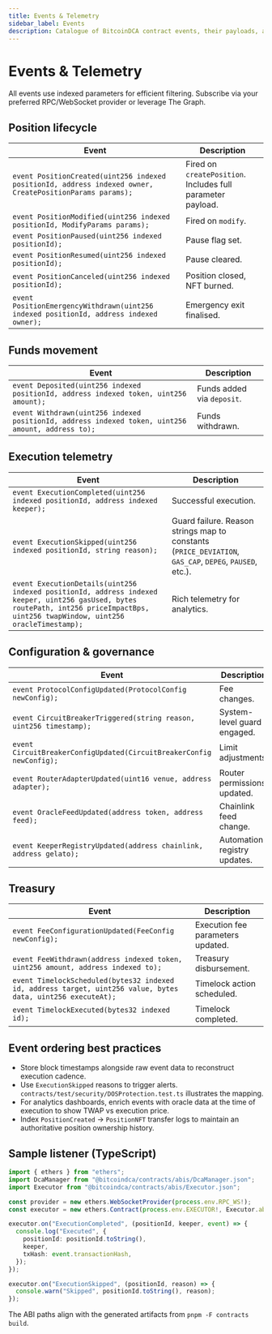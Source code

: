 ```yaml
---
title: Events & Telemetry
sidebar_label: Events
description: Catalogue of BitcoinDCA contract events, their payloads, and usage in analytics pipelines.
---
```


# Events & Telemetry

All events use indexed parameters for efficient filtering. Subscribe via your preferred RPC/WebSocket provider or leverage The Graph.

## Position lifecycle

| Event | Description |
| --- | --- |
| `event PositionCreated(uint256 indexed positionId, address indexed owner, CreatePositionParams params);` | Fired on `createPosition`. Includes full parameter payload. |
| `event PositionModified(uint256 indexed positionId, ModifyParams params);` | Fired on `modify`. |
| `event PositionPaused(uint256 indexed positionId);` | Pause flag set. |
| `event PositionResumed(uint256 indexed positionId);` | Pause cleared. |
| `event PositionCanceled(uint256 indexed positionId);` | Position closed, NFT burned. |
| `event PositionEmergencyWithdrawn(uint256 indexed positionId, address indexed owner);` | Emergency exit finalised. |

## Funds movement

| Event | Description |
| --- | --- |
| `event Deposited(uint256 indexed positionId, address indexed token, uint256 amount);` | Funds added via `deposit`. |
| `event Withdrawn(uint256 indexed positionId, address indexed token, uint256 amount, address to);` | Funds withdrawn. |

## Execution telemetry

| Event | Description |
| --- | --- |
| `event ExecutionCompleted(uint256 indexed positionId, address indexed keeper);` | Successful execution. |
| `event ExecutionSkipped(uint256 indexed positionId, string reason);` | Guard failure. Reason strings map to constants (`PRICE_DEVIATION`, `GAS_CAP`, `DEPEG`, `PAUSED`, etc.). |
| `event ExecutionDetails(uint256 indexed positionId, address indexed keeper, uint256 gasUsed, bytes routePath, int256 priceImpactBps, uint256 twapWindow, uint256 oracleTimestamp);` | Rich telemetry for analytics. |

## Configuration & governance

| Event | Description |
| --- | --- |
| `event ProtocolConfigUpdated(ProtocolConfig newConfig);` | Fee changes. |
| `event CircuitBreakerTriggered(string reason, uint256 timestamp);` | System-level guard engaged. |
| `event CircuitBreakerConfigUpdated(CircuitBreakerConfig newConfig);` | Limit adjustments. |
| `event RouterAdapterUpdated(uint16 venue, address adapter);` | Router permissions updated. |
| `event OracleFeedUpdated(address token, address feed);` | Chainlink feed change. |
| `event KeeperRegistryUpdated(address chainlink, address gelato);` | Automation registry updates. |

## Treasury

| Event | Description |
| --- | --- |
| `event FeeConfigurationUpdated(FeeConfig newConfig);` | Execution fee parameters updated. |
| `event FeeWithdrawn(address indexed token, uint256 amount, address indexed to);` | Treasury disbursement. |
| `event TimelockScheduled(bytes32 indexed id, address target, uint256 value, bytes data, uint256 executeAt);` | Timelock action scheduled. |
| `event TimelockExecuted(bytes32 indexed id);` | Timelock completed. |

## Event ordering best practices

- Store block timestamps alongside raw event data to reconstruct execution cadence.
- Use `ExecutionSkipped` reasons to trigger alerts. `contracts/test/security/DOSProtection.test.ts` illustrates the mapping.
- For analytics dashboards, enrich events with oracle data at the time of execution to show TWAP vs execution price.
- Index `PositionCreated` → `PositionNFT` transfer logs to maintain an authoritative position ownership history.

## Sample listener (TypeScript)

```typescript title="listeners/executionFeed.ts"
import { ethers } from "ethers";
import DcaManager from "@bitcoindca/contracts/abis/DcaManager.json";
import Executor from "@bitcoindca/contracts/abis/Executor.json";

const provider = new ethers.WebSocketProvider(process.env.RPC_WS!);
const executor = new ethers.Contract(process.env.EXECUTOR!, Executor.abi, provider);

executor.on("ExecutionCompleted", (positionId, keeper, event) => {
  console.log("Executed", {
    positionId: positionId.toString(),
    keeper,
    txHash: event.transactionHash,
  });
});

executor.on("ExecutionSkipped", (positionId, reason) => {
  console.warn("Skipped", positionId.toString(), reason);
});
```

The ABI paths align with the generated artifacts from `pnpm -F contracts build`.
